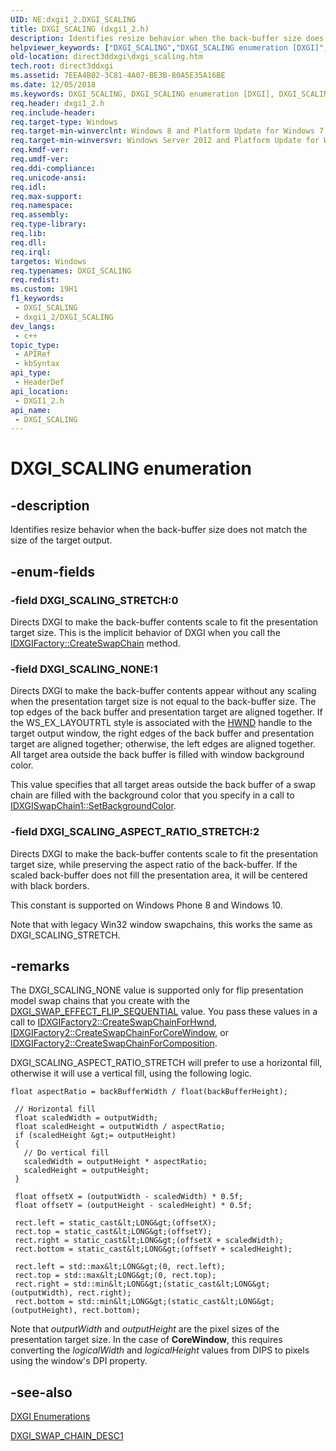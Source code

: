 ```yaml
---
UID: NE:dxgi1_2.DXGI_SCALING
title: DXGI_SCALING (dxgi1_2.h)
description: Identifies resize behavior when the back-buffer size does not match the size of the target output.
helpviewer_keywords: ["DXGI_SCALING","DXGI_SCALING enumeration [DXGI]","DXGI_SCALING_ASPECT_RATIO_STRETCH","DXGI_SCALING_NONE","DXGI_SCALING_STRETCH","direct3ddxgi.dxgi_scaling","dxgi1_2/DXGI_SCALING","dxgi1_2/DXGI_SCALING_ASPECT_RATIO_STRETCH","dxgi1_2/DXGI_SCALING_NONE","dxgi1_2/DXGI_SCALING_STRETCH"]
old-location: direct3ddxgi\dxgi_scaling.htm
tech.root: direct3ddxgi
ms.assetid: 7EEA4B02-3C81-4A07-BE3B-80A5E35A16BE
ms.date: 12/05/2018
ms.keywords: DXGI_SCALING, DXGI_SCALING enumeration [DXGI], DXGI_SCALING_ASPECT_RATIO_STRETCH, DXGI_SCALING_NONE, DXGI_SCALING_STRETCH, direct3ddxgi.dxgi_scaling, dxgi1_2/DXGI_SCALING, dxgi1_2/DXGI_SCALING_ASPECT_RATIO_STRETCH, dxgi1_2/DXGI_SCALING_NONE, dxgi1_2/DXGI_SCALING_STRETCH
req.header: dxgi1_2.h
req.include-header: 
req.target-type: Windows
req.target-min-winverclnt: Windows 8 and Platform Update for Windows 7 [desktop apps \| UWP apps]
req.target-min-winversvr: Windows Server 2012 and Platform Update for Windows Server 2008 R2 [desktop apps \| UWP apps]
req.kmdf-ver: 
req.umdf-ver: 
req.ddi-compliance: 
req.unicode-ansi: 
req.idl: 
req.max-support: 
req.namespace: 
req.assembly: 
req.type-library: 
req.lib: 
req.dll: 
req.irql: 
targetos: Windows
req.typenames: DXGI_SCALING
req.redist: 
ms.custom: 19H1
f1_keywords:
 - DXGI_SCALING
 - dxgi1_2/DXGI_SCALING
dev_langs:
 - c++
topic_type:
 - APIRef
 - kbSyntax
api_type:
 - HeaderDef
api_location:
 - DXGI1_2.h
api_name:
 - DXGI_SCALING
---
```


# DXGI_SCALING enumeration


## -description

Identifies resize behavior when the back-buffer size does not match the size of the target output.

## -enum-fields

### -field DXGI_SCALING_STRETCH:0

Directs DXGI to make the back-buffer contents scale to fit the presentation target size. This is the implicit behavior of DXGI when you call the <a href="/windows/desktop/api/dxgi/nf-dxgi-idxgifactory-createswapchain">IDXGIFactory::CreateSwapChain</a> method.

### -field DXGI_SCALING_NONE:1

Directs DXGI to make the back-buffer contents appear without any scaling when the presentation target size is not equal to the back-buffer size. The top edges of the back buffer and presentation target are aligned together. If the WS_EX_LAYOUTRTL style is associated with the <a href="/windows/desktop/WinProg/windows-data-types">HWND</a> handle to the target output window, the right edges of the back buffer and presentation target are aligned together; otherwise, the left edges are aligned together. All target area outside the back buffer is filled with window background color.

This value specifies that all target areas outside the back buffer of a swap chain are filled with the background color that you specify in a call to <a href="/windows/desktop/api/dxgi1_2/nf-dxgi1_2-idxgiswapchain1-setbackgroundcolor">IDXGISwapChain1::SetBackgroundColor</a>.

### -field DXGI_SCALING_ASPECT_RATIO_STRETCH:2

Directs DXGI to make the back-buffer contents scale to fit the presentation target size, while preserving the aspect ratio of the back-buffer. If the scaled back-buffer does not fill the presentation area, it will be centered with black borders.

This constant is supported on Windows Phone 8 and Windows 10. 

Note that with legacy Win32 window swapchains, this works the same as DXGI_SCALING_STRETCH.

## -remarks

The DXGI_SCALING_NONE value is supported only for flip presentation model swap chains that you create with the <a href="/windows/desktop/api/dxgi/ne-dxgi-dxgi_swap_effect">DXGI_SWAP_EFFECT_FLIP_SEQUENTIAL</a> value. You pass these values in a call to <a href="/windows/desktop/api/dxgi1_2/nf-dxgi1_2-idxgifactory2-createswapchainforhwnd">IDXGIFactory2::CreateSwapChainForHwnd</a>, <a href="/windows/desktop/api/dxgi1_2/nf-dxgi1_2-idxgifactory2-createswapchainforcorewindow">IDXGIFactory2::CreateSwapChainForCoreWindow</a>, or  <a href="/windows/desktop/api/dxgi1_2/nf-dxgi1_2-idxgifactory2-createswapchainforcomposition">IDXGIFactory2::CreateSwapChainForComposition</a>. 

DXGI_SCALING_ASPECT_RATIO_STRETCH will prefer to use a horizontal fill, otherwise it will use a vertical fill, using the following logic.


``` syntax
float aspectRatio = backBufferWidth / float(backBufferHeight);

 // Horizontal fill
 float scaledWidth = outputWidth;
 float scaledHeight = outputWidth / aspectRatio;
 if (scaledHeight &gt;= outputHeight)
 {
   // Do vertical fill
   scaledWidth = outputHeight * aspectRatio;
   scaledHeight = outputHeight;
 }

 float offsetX = (outputWidth - scaledWidth) * 0.5f;
 float offsetY = (outputHeight - scaledHeight) * 0.5f;

 rect.left = static_cast&lt;LONG&gt;(offsetX);
 rect.top = static_cast&lt;LONG&gt;(offsetY);
 rect.right = static_cast&lt;LONG&gt;(offsetX + scaledWidth);
 rect.bottom = static_cast&lt;LONG&gt;(offsetY + scaledHeight);

 rect.left = std::max&lt;LONG&gt;(0, rect.left);
 rect.top = std::max&lt;LONG&gt;(0, rect.top);
 rect.right = std::min&lt;LONG&gt;(static_cast&lt;LONG&gt;(outputWidth), rect.right);
 rect.bottom = std::min&lt;LONG&gt;(static_cast&lt;LONG&gt;(outputHeight), rect.bottom);

```

Note that <i>outputWidth</i> and <i>outputHeight</i> are the pixel sizes of the presentation target size. In the case of <b>CoreWindow</b>, this requires converting the <i>logicalWidth</i> and <i>logicalHeight</i> values from DIPS to pixels using the window's DPI property.

## -see-also

<a href="/windows/desktop/direct3ddxgi/d3d10-graphics-reference-dxgi-enums">DXGI Enumerations</a>



<a href="/windows/desktop/api/dxgi1_2/ns-dxgi1_2-dxgi_swap_chain_desc1">DXGI_SWAP_CHAIN_DESC1</a>
